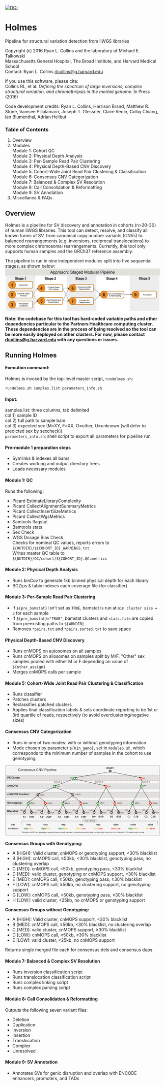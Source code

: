 [![DOI](https://zenodo.org/badge/40485508.svg)](https://zenodo.org/badge/latestdoi/40485508)
# Holmes
Pipeline for structural variation detection from liWGS libraries  

Copyright (c) 2016 Ryan L. Collins and the laboratory of Michael E. Talkowski  
Massachusetts General Hospital, The Broad Institute, and Harvard Medical School  
Contact: Ryan L. Collins <rlcollins@g.harvard.edu>  

If you use this software, please cite:  
Collins RL, et al. *Defining the spectrum of large inversions, complex structural variation, and chromothripsis in the morbid genome.* In Press (2016)  

Code development credits: Ryan L. Collins, Harrison Brand, Matthew R. Stone, Vamsee Pillalamarri, Joseph T. Glessner, Claire Redin, Colby Chiang, Ian Blumenthal, Adrian Heilbut  

### Table of Contents  
1. Overview  
2. Modules  
  Module 1: Cohort QC  
  Module 2: Physical Depth Analysis  
  Module 3: Per-Sample Read Pair Clustering  
  Module 4: Physical Depth-Based CNV Discovery  
  Module 5: Cohort-Wide Joint Read Pair Clustering & Classification  
  Module 6: Consensus CNV Categorization  
  Module 7: Balanced & Complex SV Resolution  
  Module 8: Call Consolidation & Reformatting  
  Module 9: SV Annotation  
3. Miscellanea & FAQs  

## Overview  
Holmes is a pipeline for SV discovery and annotation in cohorts (n>20-30) of human liWGS libraries. This tool can detect, resolve, and classify all known forms of SV, from canonical copy number variants (CNVs) to balanced rearrangements (e.g. inversions, reciprocal translocations) to more complex chromosomal rearrangements. Currently, this tool only supports human samples and the GRCh37 reference assembly.  

The pipeline is run in nine independent modules split into five sequential stages, as shown below:  
![Holmes Schematic](https://github.com/RCollins13/Holmes/blob/master/data/Holmes_Schematic.png "Holmes Schematic")  

**Note: the codebase for this tool has hard-coded variable paths and other dependencies particular to the Partners Healthcare computing cluster. These dependencies are in the process of being resolved so the tool can be more easily deployed on other clusters. For now, please contact <rlcollins@g.harvard.edu> with any questions or issues.**  

## Running Holmes  

#### Execution command:  
Holmes is invoked by the top-level master script, `runHolmes.sh`:  
```
runHolmes.sh samples.list parameters_info.sh
```  

#### Input:  
samples.list: three columns, tab delimited  
col 1) sample ID  
col 2) full path to sample bam  
col 3) expected sex (M=XY, F=XX, O=other, U=unknown (will defer to predicted sex by sexcheck))  
`parameters_info.sh`: shell script to export all parameters for pipeline run  

#### Pre-module 1 preparation steps
- Symlinks & indexes all bams  
- Creates working and output directory trees  
- Loads necessary modules  

#### Module 1: QC  
Runs the following:  
- Picard EstimateLibraryComplexity  
- Picard CollectAlignmentSummaryMetrics  
- Picard CollectInsertSizeMetrics  
- Picard CollectWgsMetrics  
- Samtools flagstat  
- Bamtools stats  
- Sex Check  
- WGS Dosage Bias Check  
Checks for nominal QC values, reports errors to `${OUTDIR}/${COHORT_ID}_WARNINGS.txt`  
Writes master QC table to `${OUTDIR}/QC/cohort/${COHORT_ID}.QC.metrics`  

#### Module 2: Physical Depth Analysis  
- Runs binCov to generate 1kb binned physical depth for each library  
- BGZips & tabix indexes each coverage file (for classifier)  

#### Module 3: Per-Sample Read Pair Clustering  
- If `${pre_bamstat}` isn't set as `TRUE`, bamstat is run at `min cluster size = 3` for each sample  
- If `${pre_bamstat}="TRUE"`, bamstat clusters and `stats.file` are copied from preexisting paths to `${WRKDIR}`  
- Removes `*pairs.txt` and `*pairs.sorted.txt` to save space  

#### Physical Depth-Based CNV Discovery  
- Runs cnMOPS on autosomes on all samples  
- Runs cnMOPS on allosomes on samples split by M/F. "Other" sex samples pooled with either M or F depending on value of `${other_assign}`  
- Merges cnMOPS calls per sample  

#### Module 5: Cohort-Wide Joint Read Pair Clustering & Classification  
- Runs classifier  
- Patches clusters  
- Reclassifies patched clusters  
- Applies final classification labels & sets coordinate reporting to be 1st or 3rd quartile of reads, respectively (to avoid overclustering/negative sizes)  

#### Consensus CNV Categorization  
- Runs in one of two modes: with or without genotyping information  
- Mode chosen by parameter `${min_geno}`, set in `module6.sh`, which corresponds to the minimum number of samples in the cohort to use genotyping  

![Consensus CNV Categorization](https://github.com/RCollins13/Holmes/blob/master/data/Module6_Schematic.png "Consensus CNV Categorization")  

**Consensus Groups with Genotyping:**  
- A [HIGH]: Valid cluster, cnMOPS or genotyping support, <30% blacklist  
- B [HIGH]: cnMOPS call, ≥50kb, <30% blacklist, genotyping pass, no clustering overlap  
- C [MED]: cnMOPS call, <50kb, genotyping pass, <30% blacklist  
- D [MED]: valid cluster, genotyping or cnMOPS support, ≥30% blacklist  
- E [MED]: cnMOPS call, ≥50kb, genotyping pass, ≥30% blacklist  
- F [LOW]: cnMOPS call, ≥50kb, no clustering support, no genotyping support  
- G [LOW]: cnMOPS call, <50kb, genotyping pass, ≥30% blacklist  
- H [LOW]: valid cluster, <25kb, no cnMOPS or genotyping support    


**Consensus Groups without Genotyping:**  
- A [HIGH]: Valid cluster, cnMOPS support, <30% blacklist  
- B [MED]: cnMOPS call, ≥50kb, <30% blacklist, no clustering overlap  
- C [MED]: valid cluster, cnMOPS support, ≥30% blacklist  
- D [LOW]: cnMOPS call, ≥50kb, ≥30% blacklist  
- E [LOW]: valid cluster, <25kb, no cnMOPS support  

Returns single merged file each for consensus dels and consensus dups.  

#### Module 7: Balanced & Complex SV Resolution  
- Runs inversion classification script  
- Runs translocation classification script  
- Runs complex linking script  
- Runs complex parsing script  

#### Module 8: Call Consolidation & Reformatting  
Outputs the following seven variant files:  
- Deletion  
- Duplication  
- Inversion  
- Insertion  
- Translocation  
- Complex  
- Unresolved  

#### Module 9: SV Annotation  
- Annotates SVs for genic disruption and overlap with ENCODE enhancers, promoters, and TADs  
